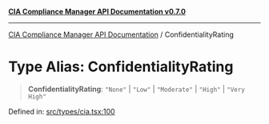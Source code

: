 [**CIA Compliance Manager API Documentation v0.7.0**](../README.md)

***

[CIA Compliance Manager API Documentation](../globals.md) / ConfidentialityRating

# Type Alias: ConfidentialityRating

> **ConfidentialityRating**: `"None"` \| `"Low"` \| `"Moderate"` \| `"High"` \| `"Very High"`

Defined in: [src/types/cia.tsx:100](https://github.com/Hack23/cia-compliance-manager/blob/main/src/types/cia.tsx#L100)
